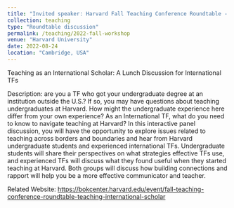 ```yaml
---
title: "Invited speaker: Harvard Fall Teaching Conference Roundtable - Teaching as an International Scholar"
collection: teaching
type: "Roundtable discussion"
permalink: /teaching/2022-fall-workshop
venue: "Harvard University"
date: 2022-08-24
location: "Cambridge, USA"
---
```


Teaching as an International Scholar: A Lunch Discussion for International TFs

Description: are you a TF who got your undergraduate degree at an institution outside the U.S.? If so, you may have questions about teaching undergraduates at Harvard. How might the undergraduate experience here differ from your own experience? As an International TF, what do you need to know to navigate teaching at Harvard? In this interactive panel discussion, you will have the opportunity to explore issues related to teaching across borders and boundaries and hear from Harvard undergraduate students and experienced international TFs. Undergraduate students will share their perspectives on what strategies effective TFs use, and experienced TFs will discuss what they found useful when they started teaching at Harvard. Both groups will discuss how building connections and rapport will help you be a more effective communicator and teacher.

Related Website: https://bokcenter.harvard.edu/event/fall-teaching-conference-roundtable-teaching-international-scholar
